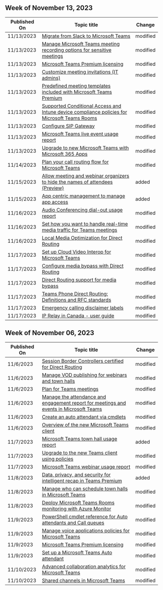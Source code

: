 <!-- This file is generated automatically each week. Changes made to this file will be overwritten.-->



## Week of November 13, 2023


| Published On |Topic title | Change |
|------|------------|--------|
| 11/13/2023 | [Migrate from Slack to Microsoft Teams](/MicrosoftTeams/migrate-slack-to-teams) | modified |
| 11/13/2023 | [Manage Microsoft Teams meeting recording options for sensitive meetings](/MicrosoftTeams/manage-meeting-recording-options) | modified |
| 11/13/2023 | [Microsoft Teams Premium licensing](/MicrosoftTeams/teams-add-on-licensing/licensing-enhance-teams) | modified |
| 11/13/2023 | [Customize meeting invitations (IT admins)](/MicrosoftTeams/customize-meeting-invitations) | modified |
| 11/13/2023 | [Predefined meeting templates included with Microsoft Teams Premium](/MicrosoftTeams/predefined-meeting-template-reference) | modified |
| 11/13/2023 | [Supported Conditional Access and Intune device compliance policies for Microsoft Teams Rooms](/MicrosoftTeams/rooms/supported-ca-and-compliance-policies) | modified |
| 11/13/2023 | [Configure SIP Gateway](/MicrosoftTeams/sip-gateway-configure) | modified |
| 11/13/2023 | [Microsoft Teams live event usage report](/MicrosoftTeams/teams-analytics-and-reports/teams-live-event-usage-report) | modified |
| 11/13/2023 | [Upgrade to new Microsoft Teams with Microsoft 365 Apps](/MicrosoftTeams/new-teams-deploy-with-m365apps) | modified |
| 11/14/2023 | [Plan your call routing flow for Microsoft Teams](/MicrosoftTeams/plan-your-call-routing-flow) | modified |
| 11/15/2023 | [Allow meeting and webinar organizers to hide the names of attendees (Preview)](/MicrosoftTeams/hide-attendee-names) | added |
| 11/15/2023 | [App centric management to manage app access](/MicrosoftTeams/app-centric-management) | added |
| 11/16/2023 | [Audio Conferencing dial-out usage report](/MicrosoftTeams/audio-conferencing-dial-out-usage-report) | modified |
| 11/16/2023 | [Set how you want to handle real-time media traffic for Teams meetings](/MicrosoftTeams/meetings-real-time-media-traffic) | modified |
| 11/16/2023 | [Local Media Optimization for Direct Routing](/MicrosoftTeams/direct-routing-media-optimization) | modified |
| 11/17/2023 | [Set up Cloud Video Interop for Microsoft Teams](/MicrosoftTeams/cloud-video-interop-for-teams-set-up) | modified |
| 11/17/2023 | [Configure media bypass with Direct Routing](/MicrosoftTeams/direct-routing-configure-media-bypass) | modified |
| 11/17/2023 | [Direct Routing support for media bypass](/MicrosoftTeams/direct-routing-protocols-media) | modified |
| 11/17/2023 | [Teams Phone Direct Routing: Definitions and RFC standards](/MicrosoftTeams/direct-routing-protocols) | modified |
| 11/17/2023 | [Emergency calling disclaimer labels](/MicrosoftTeams/emergency-calling-labels) | modified |
| 11/17/2023 | [IP Relay in Canada - user guide](/MicrosoftTeams/ip-relay-canada-user-guide) | modified |


## Week of November 06, 2023


| Published On |Topic title | Change |
|------|------------|--------|
| 11/6/2023 | [Session Border Controllers certified for Direct Routing](/MicrosoftTeams/direct-routing-border-controllers) | modified |
| 11/6/2023 | [Manage VOD publishing for webinars and town halls](/MicrosoftTeams/manage-vod-publishing) | modified |
| 11/6/2023 | [Plan for Teams meetings](/MicrosoftTeams/plan-meetings) | modified |
| 11/6/2023 | [Manage the attendance and engagement report for meetings and events in Microsoft Teams](/MicrosoftTeams/teams-analytics-and-reports/meeting-attendance-report) | modified |
| 11/6/2023 | [Create an auto attendant via cmdlets](/MicrosoftTeams/create-a-phone-system-auto-attendant-via-cmdlets) | modified |
| 11/6/2023 | [Overview of the new Microsoft Teams client](/MicrosoftTeams/new-teams-desktop-admin) | modified |
| 11/7/2023 | [Microsoft Teams town hall usage report](/MicrosoftTeams/teams-analytics-and-reports/teams-town-hall-usage-report) | added |
| 11/7/2023 | [Upgrade to the new Teams client using policies](/MicrosoftTeams/new-teams-deploy-using-policies) | modified |
| 11/7/2023 | [Microsoft Teams webinar usage report](/MicrosoftTeams/teams-analytics-and-reports/teams-webinar-usage-report) | modified |
| 11/8/2023 | [Data, privacy, and security for intelligent recap in Teams Premium](/MicrosoftTeams/privacy/intelligent-recap) | added |
| 11/8/2023 | [Manage who can schedule town halls in Microsoft Teams](/MicrosoftTeams/set-up-town-halls) | modified |
| 11/8/2023 | [Deploy Microsoft Teams Rooms monitoring with Azure Monitor](/MicrosoftTeams/rooms/azure-monitor-deploy) | modified |
| 11/9/2023 | [PowerShell cmdlet reference for Auto attendants and Call queues](/MicrosoftTeams/call-queue-auto-attendant-cmdlets) | modified |
| 11/9/2023 | [Manage voice applications policies for Microsoft Teams](/MicrosoftTeams/manage-voice-applications-policies) | modified |
| 11/9/2023 | [Microsoft Teams Premium licensing](/MicrosoftTeams/teams-add-on-licensing/licensing-enhance-teams) | modified |
| 11/9/2023 | [Set up a Microsoft Teams Auto attendant](/MicrosoftTeams/create-a-phone-system-auto-attendant) | modified |
| 11/10/2023 | [Advanced collaboration analytics for Microsoft Teams](/MicrosoftTeams/advanced-collaboration-analytics) | modified |
| 11/10/2023 | [Shared channels in Microsoft Teams](/MicrosoftTeams/shared-channels) | modified |
